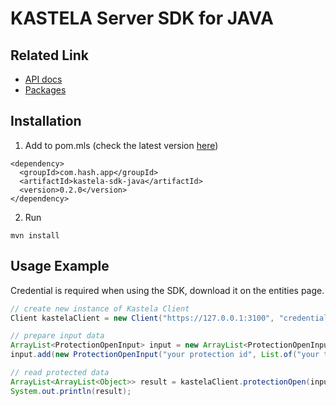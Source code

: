 # KASTELA Server SDK for JAVA

## Related Link

- [API docs](https://kastela-sdp.github.io/kastela-sdk-java/com/hash/app/package-summary.html)
- [Packages](https://github.com/kastela-sdp/kastela-sdk-java/packages/1809462)

## Installation
1. Add to pom.mls (check the latest version [here](https://github.com/kastela-sdp/kastela-sdk-java/packages/1809462))
```
<dependency>
  <groupId>com.hash.app</groupId>
  <artifactId>kastela-sdk-java</artifactId>
  <version>0.2.0</version> 
</dependency>
```
2. Run
```
mvn install
```
## Usage Example
Credential is required when using the SDK, download it on the entities page.

``` java
// create new instance of Kastela Client
Client kastelaClient = new Client("https://127.0.0.1:3100", "credentials/client.crt", "credentials/client.key", "credentials/ca.crt");

// prepare input data
ArrayList<ProtectionOpenInput> input = new ArrayList<ProtectionOpenInput>();
input.add(new ProtectionOpenInput("your protection id", List.of("your token here", "token2").toArray()));

// read protected data
ArrayList<ArrayList<Object>> result = kastelaClient.protectionOpen(input);
System.out.println(result); 
```
